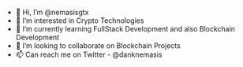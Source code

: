 - 👋 Hi, I’m @nemasisgtx
- 👀 I’m interested in Crypto Technologies
- 🌱 I’m currently learning FullStack Development and also Blockchain Development
- 💞️ I’m looking to collaborate on Blockchain Projects
- 📫 Can reach me on Twitter - @danknemasis

<!---
nemasisgtx/nemasisgtx is a ✨ special ✨ repository because its `README.md` (this file) appears on your GitHub profile.
You can click the Preview link to take a look at your changes.
--->
